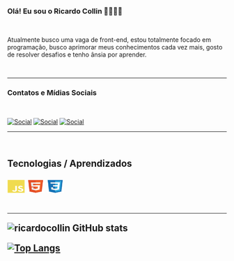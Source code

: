 

### Olá! Eu sou o Ricardo Collin 👋👋🙂🙂

<br>

 Atualmente busco uma vaga de front-end, estou totalmente focado em programação, busco aprimorar meus conhecimentos cada vez mais,
gosto de resolver desafios e tenho ânsia por aprender.

<br>
<hr>

### Contatos e Mídias Sociais

<br>


[![Social](https://img.shields.io/badge/Instagram-E4405F?style=for-the-badge&logo=instagram&logoColor=white)](https://www.instagram.com/ricardocollinjunior/)
[![Social](https://img.shields.io/badge/LinkedIn-0077B5?style=for-the-badge&logo=linkedin&logoColor=white
)](https://www.linkedin.com/in/ricardo-collin-junior-a7a199220)
[![Social](https://img.shields.io/badge/Facebook-1877F2?style=for-the-badge&logo=facebook&logoColor=white
)](https://www.facebook.com/ricardo.collinjunior.9)
<br>
<hr>

<br>


<h2> Tecnologias / Aprendizados


<div style="display: inline_block"><br>
 
  <img align="center" alt="Rc-Js" height="30" width="40" src="https://raw.githubusercontent.com/devicons/devicon/master/icons/javascript/javascript-plain.svg">
  <img align="center" alt="Rc-HTML" height="30" width="40" src="https://raw.githubusercontent.com/devicons/devicon/master/icons/html5/html5-original.svg">
  <img align="center" alt="Rc-CSS" height="30" width="40" src="https://raw.githubusercontent.com/devicons/devicon/master/icons/css3/css3-original.svg">
  </div>


<br>
<hr>


![ricardocollin GitHub stats](https://github-readme-stats.vercel.app/api?username=ricardocollin&show_icons=true&theme=onedark)

[![Top Langs](https://github-readme-stats.vercel.app/api/top-langs/?username=ricardocollin&layout=compact)](https://github.com/anuraghazra/github-readme-stats)






